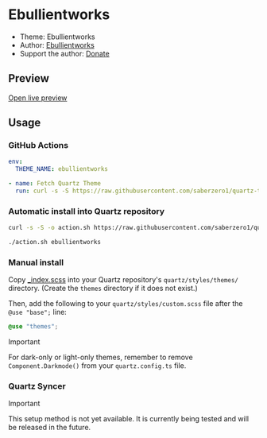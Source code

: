 # Ebullientworks

- Theme: Ebullientworks
- Author: <a href="https://github.com/ebullient" target="_blank" rel="noopener noreferrer">Ebullientworks</a>
- Support the author: <a href="https://www.buymeacoffee.com/ebullient" target="_blank" rel="noopener noreferrer">Donate</a>

## Preview

[Open live preview](https://quartz-themes.github.io/ebullientworks/)

## Usage

### GitHub Actions

```yaml
env:
  THEME_NAME: ebullientworks
```

```yaml
- name: Fetch Quartz Theme
  run: curl -s -S https://raw.githubusercontent.com/saberzero1/quartz-themes/master/action.sh | bash -s -- $THEME_NAME
```

### Automatic install into Quartz repository

```bash
curl -s -S -o action.sh https://raw.githubusercontent.com/saberzero1/quartz-themes/master/action.sh

./action.sh ebullientworks
```

### Manual install

Copy [\_index.scss](./_index.scss) into your Quartz repository's `quartz/styles/themes/` directory. (Create the `themes` directory if it does not exist.)

Then, add the following to your `quartz/styles/custom.scss` file after the `@use "base";` line:

```scss
@use "themes";
```

> [!IMPORTANT]
> For dark-only or light-only themes, remember to remove `Component.Darkmode()` from your `quartz.config.ts` file.

### Quartz Syncer

> [!IMPORTANT]
> This setup method is not yet available. It is currently being tested and will be released in the future.
